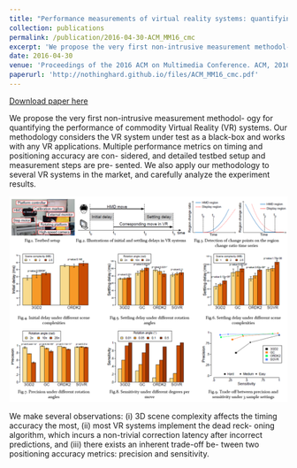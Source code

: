 ```yaml
---
title: "Performance measurements of virtual reality systems: quantifying the timing and positioning accuracy"
collection: publications
permalink: /publication/2016-04-30-ACM_MM16_cmc
excerpt: 'We propose the very first non-intrusive measurement methodol- ogy for quantifying the performance of commodity Virtual Reality (VR) systems. Our methodology considers the VR system under test as a black-box and works with any VR applications. Multiple performance metrics on timing and positioning accuracy are con- sidered, and detailed testbed setup and measurement steps are pre- sented. We also apply our methodology to several VR systems in the market, and carefully analyze the experiment results.'
date: 2016-04-30
venue: 'Proceedings of the 2016 ACM on Multimedia Conference. ACM, 2016.'
paperurl: 'http://nothinghard.github.io/files/ACM_MM16_cmc.pdf'
---
```


<a href='http://nothinghard.github.io/files/ACM_MM16_cmc.pdf'>Download paper here</a>

We propose the very first non-intrusive measurement methodol- ogy for quantifying the performance of commodity Virtual Reality (VR) systems. Our methodology considers the VR system under test as a black-box and works with any VR applications. Multiple performance metrics on timing and positioning accuracy are con- sidered, and detailed testbed setup and measurement steps are pre- sented. We also apply our methodology to several VR systems in the market, and carefully analyze the experiment results.

![image description](../images/mm_all.png)

 We make several observations: (i) 3D scene complexity affects the timing accuracy the most, (ii) most VR systems implement the dead reck- oning algorithm, which incurs a non-trivial correction latency after incorrect predictions, and (iii) there exists an inherent trade-off be- tween two positioning accuracy metrics: precision and sensitivity.
